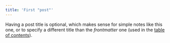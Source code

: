 ```yaml
---
title: 'First "post"'
---
```


Having a post title is optional, which makes sense for simple notes like this one, or to specify a different title than the *frontmatter* one (used in the [table of contents](#)).
